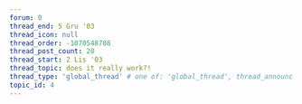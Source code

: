 ```yaml
---
forum: 0
thread_end: 5 Gru '03
thread_icon: null
thread_order: -1070548708
thread_post_count: 20
thread_start: 2 Lis '03
thread_topic: does it really work?!
thread_type: 'global_thread' # one of: 'global_thread', thread_announc', 'thread_sticky' or ''
topic_id: 4
---
```

